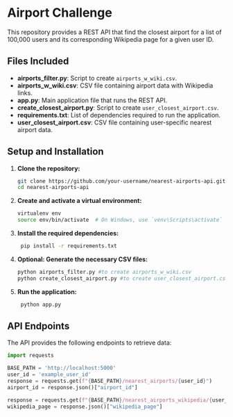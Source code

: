 # Airport Challenge 
This repository provides a REST API that find the closest airport for a list of 100,000 users and its corresponding Wikipedia page for a given user ID.

## Files Included

- **airports_filter.py**: Script to create `airports_w_wiki.csv`.
- **airports_w_wiki.csv**: CSV file containing airport data with Wikipedia links.
- **app.py**: Main application file that runs the REST API.
- **create_closest_airport.py**: Script to create `user_closest_airport.csv`.
- **requirements.txt**: List of dependencies required to run the application.
- **user_closest_airport.csv**: CSV file containing user-specific nearest airport data.

## Setup and Installation

1. **Clone the repository:**
   ```bash
   git clone https://github.com/your-username/nearest-airports-api.git
   cd nearest-airports-api
   ```
2. **Create and activate a virtual environment:**
   ```bash
   virtualenv env
   source env/bin/activate  # On Windows, use `venv\Scripts\activate`
   ```
 3. **Install the required dependencies:**
    ```bash
     pip install -r requirements.txt
     ```
4. **Optional: Generate the necessary CSV files:**
   ```bash
   python airports_filter.py #to create airports_w_wiki.csv
   python create_closest_airport.py #to create user_closest_airport.csv
   ```
5. **Run the application:**
   ```bash
    python app.py
   ```

## API Endpoints

The API provides the following endpoints to retrieve data:

```python
import requests

BASE_PATH = 'http://localhost:5000'
user_id = 'example_user_id'
response = requests.get(f"{BASE_PATH}/nearest_airports/{user_id}")
airport_id = response.json()["airport_id"]

response = requests.get(f"{BASE_PATH}/nearest_airports_wikipedia/{user_id}")
wikipedia_page = response.json()["wikipedia_page"]

```
